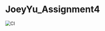 # JoeyYu_Assignment4

![CI](https://github.com/yuyue1999/JoeyYu_Assignment4/actions/workflows/{workflow-file}/badge.svg)
